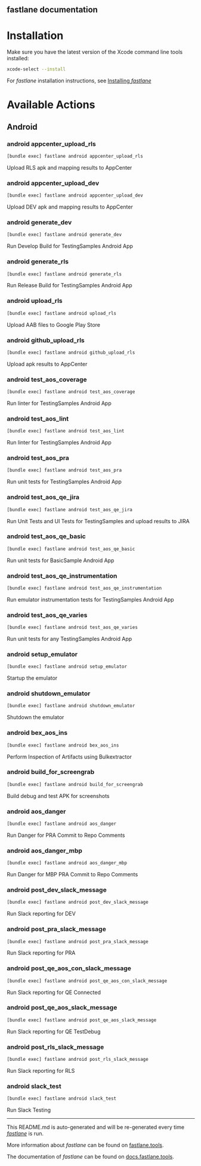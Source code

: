 fastlane documentation
----

# Installation

Make sure you have the latest version of the Xcode command line tools installed:

```sh
xcode-select --install
```

For _fastlane_ installation instructions, see [Installing _fastlane_](https://docs.fastlane.tools/#installing-fastlane)

# Available Actions

## Android

### android appcenter_upload_rls

```sh
[bundle exec] fastlane android appcenter_upload_rls
```

Upload RLS apk and mapping results to AppCenter

### android appcenter_upload_dev

```sh
[bundle exec] fastlane android appcenter_upload_dev
```

Upload DEV apk and mapping results to AppCenter

### android generate_dev

```sh
[bundle exec] fastlane android generate_dev
```

Run Develop Build for TestingSamples Android App

### android generate_rls

```sh
[bundle exec] fastlane android generate_rls
```

Run Release Build for TestingSamples Android App

### android upload_rls

```sh
[bundle exec] fastlane android upload_rls
```

Upload AAB files to Google Play Store

### android github_upload_rls

```sh
[bundle exec] fastlane android github_upload_rls
```

Upload apk results to AppCenter

### android test_aos_coverage

```sh
[bundle exec] fastlane android test_aos_coverage
```

Run linter for TestingSamples Android App

### android test_aos_lint

```sh
[bundle exec] fastlane android test_aos_lint
```

Run linter for TestingSamples Android App

### android test_aos_pra

```sh
[bundle exec] fastlane android test_aos_pra
```

Run unit tests for TestingSamples Android App

### android test_aos_qe_jira

```sh
[bundle exec] fastlane android test_aos_qe_jira
```

Run Unit Tests and UI Tests for TestingSamples and upload results to JIRA

### android test_aos_qe_basic

```sh
[bundle exec] fastlane android test_aos_qe_basic
```

Run unit tests for BasicSample Android App

### android test_aos_qe_instrumentation

```sh
[bundle exec] fastlane android test_aos_qe_instrumentation
```

Run emulator instrumentation tests for TestingSamples Android App

### android test_aos_qe_varies

```sh
[bundle exec] fastlane android test_aos_qe_varies
```

Run unit tests for any TestingSamples Android App

### android setup_emulator

```sh
[bundle exec] fastlane android setup_emulator
```

Startup the emulator

### android shutdown_emulator

```sh
[bundle exec] fastlane android shutdown_emulator
```

Shutdown the emulator

### android bex_aos_ins

```sh
[bundle exec] fastlane android bex_aos_ins
```

Perform Inspection of Artifacts using Bulkextractor

### android build_for_screengrab

```sh
[bundle exec] fastlane android build_for_screengrab
```

Build debug and test APK for screenshots

### android aos_danger

```sh
[bundle exec] fastlane android aos_danger
```

Run Danger for PRA Commit to Repo Comments

### android aos_danger_mbp

```sh
[bundle exec] fastlane android aos_danger_mbp
```

Run Danger for MBP PRA Commit to Repo Comments

### android post_dev_slack_message

```sh
[bundle exec] fastlane android post_dev_slack_message
```

Run Slack reporting for DEV

### android post_pra_slack_message

```sh
[bundle exec] fastlane android post_pra_slack_message
```

Run Slack reporting for PRA

### android post_qe_aos_con_slack_message

```sh
[bundle exec] fastlane android post_qe_aos_con_slack_message
```

Run Slack reporting for QE Connected

### android post_qe_aos_slack_message

```sh
[bundle exec] fastlane android post_qe_aos_slack_message
```

Run Slack reporting for QE TestDebug

### android post_rls_slack_message

```sh
[bundle exec] fastlane android post_rls_slack_message
```

Run Slack reporting for RLS

### android slack_test

```sh
[bundle exec] fastlane android slack_test
```

Run Slack Testing

----

This README.md is auto-generated and will be re-generated every time [_fastlane_](https://fastlane.tools) is run.

More information about _fastlane_ can be found on [fastlane.tools](https://fastlane.tools).

The documentation of _fastlane_ can be found on [docs.fastlane.tools](https://docs.fastlane.tools).
